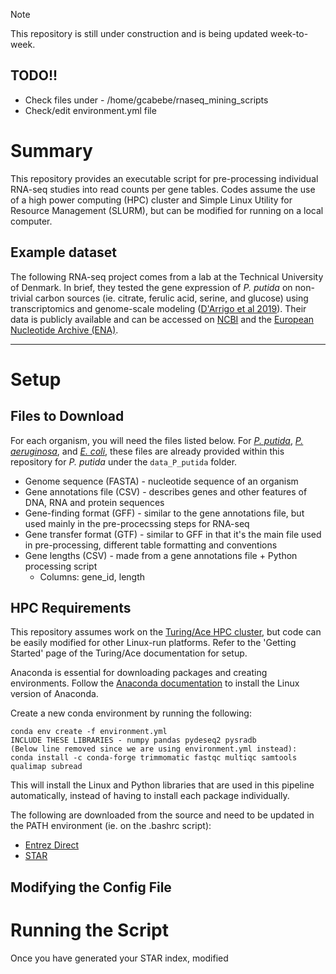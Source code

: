 > [!NOTE]
> This repository is still under construction and is being updated week-to-week.

## TODO!!
- Check files under - /home/gcabebe/rnaseq_mining_scripts
- Check/edit environment.yml file

# Summary
This repository provides an executable script for pre-processing individual RNA-seq studies into read counts per gene tables. Codes assume the use of a high power computing (HPC) cluster and Simple Linux Utility for Resource Management (SLURM), but can be modified for running on a local computer.

## Example dataset
The following RNA-seq project comes from a lab at the Technical University of Denmark. In brief, they tested the gene expression of _P. putida_ on non-trivial carbon sources (ie. citrate, ferulic acid, serine, and glucose) using transcriptomics and genome-scale modeling ([D'Arrigo et al 2019](https://doi.org/10.1111/1758-2229.12704)). Their data is publicly available and can be accessed on [NCBI](https://www.ncbi.nlm.nih.gov/Traces/study/?acc=SRP157937&o=acc_s%3Aa) and the [European Nucleotide Archive (ENA)](https://www.ebi.ac.uk/ena/browser/view/srp157937).

---
# Setup

## Files to Download
For each organism, you will need the files listed below. For [_P. putida_](https://www.pseudomonas.com/strain/show/110), [_P. aeruginosa_](https://www.pseudomonas.com/strain/show?id=107), and [_E. coli_](https://www.ncbi.nlm.nih.gov/datasets/genome/GCF_000005845.2/), these files are already provided within this repository for _P. putida_ under the ```data_P_putida``` folder.
- Genome sequence (FASTA) - nucleotide sequence of an organism
- Gene annotations file (CSV) - describes genes and other features of DNA, RNA and protein sequences
- Gene-finding format (GFF) - similar to the gene annotations file, but used mainly in the pre-procecssing steps for RNA-seq
- Gene transfer format (GTF) - similar to GFF in that it's the main file used in pre-processing, different table formatting and conventions
- Gene lengths (CSV) - made from a gene annotations file + Python processing script
  - Columns: gene_id, length

## HPC Requirements
This repository assumes work on the [Turing/Ace HPC cluster](https://docs.turing.wpi.edu/), but code can be easily modified for other Linux-run platforms. Refer to the 'Getting Started' page of the Turing/Ace documentation for setup.

Anaconda is essential for downloading packages and creating environments. Follow the [Anaconda documentation](/docs/getting-started/anaconda/install#verify-your-install) to install the Linux version of Anaconda.

Create a new conda environment by running the following:
```
conda env create -f environment.yml 
INCLUDE THESE LIBRARIES - numpy pandas pydeseq2 pysradb
(Below line removed since we are using environment.yml instead):
conda install -c conda-forge trimmomatic fastqc multiqc samtools qualimap subread
```

This will install the Linux and Python libraries that are used in this pipeline automatically, instead of having to install each package individually.

The following are downloaded from the source and need to be updated in the PATH environment (ie. on the .bashrc script):
- [Entrez Direct](https://www.ncbi.nlm.nih.gov/books/NBK179288/)
- [STAR](https://github.com/alexdobin/STAR)


## Modifying the Config File


# Running the Script
Once you have generated your STAR index, modified